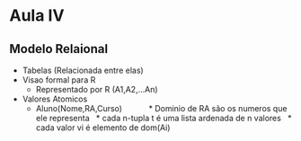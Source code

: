 # Aula IV

## Modelo Relaional
   * Tabelas (Relacionada entre elas)
   * Visao formal para R
     * Representado por R (A1,A2,...An)
   * Valores Atomicos
        * Aluno(Nome,RA,Curso)
            * Dominio de RA são os numeros que ele representa
   * cada n-tupla t é uma lista ardenada de n valores 
   * cada valor vi é elemento de dom(Ai)
